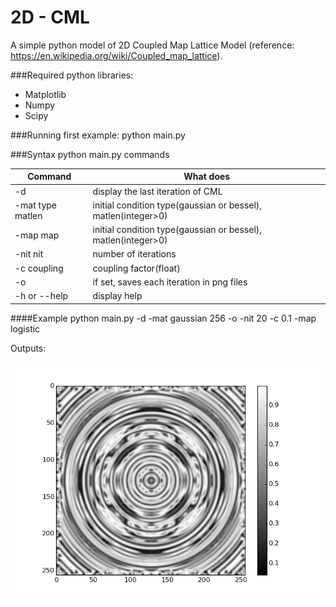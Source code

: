 # 2D - CML

A simple python model of 2D Coupled Map Lattice Model (reference: https://en.wikipedia.org/wiki/Coupled_map_lattice).

###Required python libraries:
  * Matplotlib
  * Numpy
  * Scipy

###Running first example:
	python main.py

###Syntax
python main.py commands


Command | What does
------------ | -------------
-d | display the last iteration of CML
-mat type matlen | initial condition type(gaussian or bessel), matlen(integer>0)
-map map | initial condition type(gaussian or bessel), matlen(integer>0)
-nit nit | number of iterations
-c coupling | coupling factor(float)
-o | if set, saves each iteration in png files
-h or --help | display help


####Example
	python main.py -d -mat gaussian 256 -o -nit 20 -c 0.1 -map logistic


Outputs:


![mapExampleIt19](/cml/output/it19.png)

